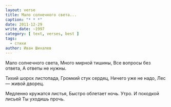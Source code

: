 ```yaml
---
layout: verse
title: Мало солнечного света...
caption: "* * *"
date: 2011-12-29
write_date: ~1997
category: [ text, verses, best ]
tags:
  - стихи
author: Иван Шихалев
---
```

Мало солнечного света,
Много мирной тишины,
Все вопросы без ответа,
А ответы не нужны.

Тихий шорох листопада,
Громкий стук сердец,
Ничего уже не надо,
Лес — живой дворец.

Медленно кружатся листья,
Быстро облетает ночь.
Утро. И походкой лисьей
Ты уходишь прочь.
